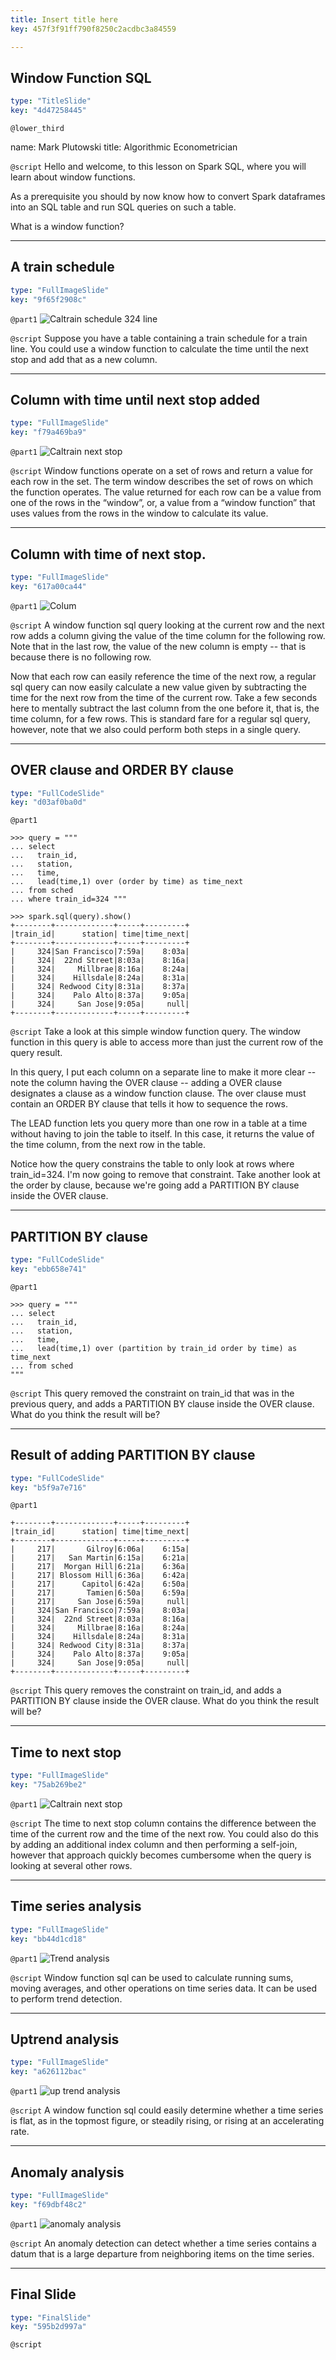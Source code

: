 ```yaml
---
title: Insert title here
key: 457f3f91ff790f8250c2acdbc3a84559

---
```

## Window Function SQL

```yaml
type: "TitleSlide"
key: "4d47258445"
```

`@lower_third`

name: Mark Plutowski
title: Algorithmic Econometrician


`@script`
Hello and welcome, to this lesson on Spark SQL, where you will learn about window functions. 

As a prerequisite you should by now know how to convert Spark dataframes into an SQL table and run SQL queries on such a table. 

What is a window function?


---
## A train schedule

```yaml
type: "FullImageSlide"
key: "9f65f2908c"
```

`@part1`
![Caltrain schedule 324 line](http://assets.datacamp.com/production/repositories/3679/datasets/0fe76393810cf5313c0fec69f7235783d040c82a/Caltrain%20324.png)


`@script`
Suppose you have a table containing a train schedule for a train line.   You could use a window function to calculate the time until the next stop and add that as a new column.


---
## Column with time **until** next stop added

```yaml
type: "FullImageSlide"
key: "f79a469ba9"
```

`@part1`
![Caltrain next stop](http://assets.datacamp.com/production/repositories/3679/datasets/1b48cb2a0a7343659839149f49174755c5e57361/Caltrain%20324%20nextstop.png)


`@script`
Window functions operate on a set of rows and return a value for each row in the set. The term window describes the set of rows on which the function operates.  The value returned for each row can be a value from one of the rows in the “window”, or, a value from a “window function” that uses values from the rows in the window to calculate its value.


---
## Column with time **of** next stop.

```yaml
type: "FullImageSlide"
key: "617a00ca44"
```

`@part1`
![Colum](http://assets.datacamp.com/production/repositories/3679/datasets/292ebf81bd35c933a3f83c7c9453049f70211413/Caltrain%20324%20following.png)


`@script`
A window function sql query looking at the current row and the next row adds a column giving the value of the time column for the following row.  Note that in the last row, the value of the new column is empty -- that is because there is no following row.

Now that each row can easily reference the time of the next row, a regular sql query can now easily calculate a new value given by subtracting the time for the next row from the time of the current row.  Take a few seconds here to mentally subtract the last column from the one before it, that is, the time column, for a few rows.  This is standard fare for a regular sql query, however, note that we also could perform both steps in a single query.


---
## OVER clause and ORDER BY clause

```yaml
type: "FullCodeSlide"
key: "d03af0ba0d"
```

`@part1`
```
>>> query = """
... select 
...   train_id, 
...   station, 
...   time, 
...   lead(time,1) over (order by time) as time_next 
... from sched 
... where train_id=324 """
```

```
>>> spark.sql(query).show()
+--------+-------------+-----+---------+
|train_id|      station| time|time_next|
+--------+-------------+-----+---------+
|     324|San Francisco|7:59a|    8:03a|
|     324|  22nd Street|8:03a|    8:16a|
|     324|     Millbrae|8:16a|    8:24a|
|     324|    Hillsdale|8:24a|    8:31a|
|     324| Redwood City|8:31a|    8:37a|
|     324|    Palo Alto|8:37a|    9:05a|
|     324|     San Jose|9:05a|     null|
+--------+-------------+-----+---------+
```


`@script`
Take a look at this simple window function query. The window function in this query is able to access more than just the current row of the query result. 

In this query, I put each column on a separate line to make it more clear -- note the column having the OVER clause -- adding a OVER clause designates a clause as a window function clause. The over clause must contain an ORDER BY clause that tells it how to sequence the rows. 

The LEAD function lets you query more than one row in a table at a time without having to join the table to itself. In this case, it returns the value of the time column, from the next row in the table.

Notice how the query constrains the table to only look at rows where train_id=324.  I'm now going to remove that constraint. Take another look at the order by clause, because we're going add a PARTITION BY clause inside the OVER clause.


---
## PARTITION BY clause

```yaml
type: "FullCodeSlide"
key: "ebb658e741"
```

`@part1`
```
>>> query = """
... select 
...   train_id, 
...   station, 
...   time, 
...   lead(time,1) over (partition by train_id order by time) as time_next 
... from sched 
"""
```


`@script`
This query removed the constraint on train_id that was in the previous query, and adds a PARTITION BY clause inside the OVER clause.  What do you think the result will be?


---
## Result of adding PARTITION BY clause

```yaml
type: "FullCodeSlide"
key: "b5f9a7e716"
```

`@part1`
```
+--------+-------------+-----+---------+
|train_id|      station| time|time_next|
+--------+-------------+-----+---------+
|     217|       Gilroy|6:06a|    6:15a|
|     217|   San Martin|6:15a|    6:21a|
|     217|  Morgan Hill|6:21a|    6:36a|
|     217| Blossom Hill|6:36a|    6:42a|
|     217|      Capitol|6:42a|    6:50a|
|     217|       Tamien|6:50a|    6:59a|
|     217|     San Jose|6:59a|     null|
|     324|San Francisco|7:59a|    8:03a|
|     324|  22nd Street|8:03a|    8:16a|
|     324|     Millbrae|8:16a|    8:24a|
|     324|    Hillsdale|8:24a|    8:31a|
|     324| Redwood City|8:31a|    8:37a|
|     324|    Palo Alto|8:37a|    9:05a|
|     324|     San Jose|9:05a|     null|
+--------+-------------+-----+---------+
```


`@script`
This query removes the constraint on train_id, and adds a PARTITION BY clause inside the OVER clause.  What do you think the result will be?


---
## Time to next stop

```yaml
type: "FullImageSlide"
key: "75ab269be2"
```

`@part1`
![Caltrain next stop](http://assets.datacamp.com/production/repositories/3679/datasets/1b48cb2a0a7343659839149f49174755c5e57361/Caltrain%20324%20nextstop.png)


`@script`
The time to next stop column contains the difference between the time of the current row and the time of the next row. You could also do this by adding an additional index column and then performing a self-join, however that approach quickly becomes cumbersome when the query is looking at several other rows.


---
## Time series analysis

```yaml
type: "FullImageSlide"
key: "bb44d1cd18"
```

`@part1`
![Trend analysis](http://assets.datacamp.com/production/repositories/3679/datasets/55d231996a24e932400867a1682a4729a54d0658/Ramping%20Quickly.png)


`@script`
Window function sql can be used to calculate running sums, moving averages, and other operations on time series data. It can be used to perform trend detection.


---
## Uptrend analysis

```yaml
type: "FullImageSlide"
key: "a626112bac"
```

`@part1`
![up trend analysis](http://assets.datacamp.com/production/repositories/3679/datasets/57e69cf8859ef48d12264d055e0ca6a6ec7f122b/uptrend%20analysis.png)


`@script`
A window function sql could easily determine whether a time series is flat, as in the topmost figure, or steadily rising, or rising at an accelerating rate.


---
## Anomaly analysis

```yaml
type: "FullImageSlide"
key: "f69dbf48c2"
```

`@part1`
![anomaly analysis](http://assets.datacamp.com/production/repositories/3679/datasets/c6de37daeb40742e01b7977e7120c6a76db8a0f7/anomaly%20analysis.png)


`@script`
An anomaly detection can detect whether a time series contains a datum that is a large departure from neighboring items on the time series.


---
## Final Slide

```yaml
type: "FinalSlide"
key: "595b2d997a"
```

`@script`


